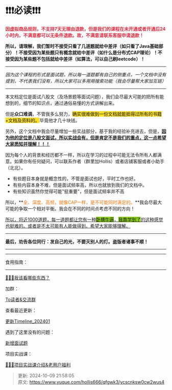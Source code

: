 # ❗❗❗必读❗❗❗



**<font style="color:#DF2A3F;">因虚拟商品规则，不支持7天无理由退款，但是我们的课程在未开通或者开通后24小时内，不满意都可以无条件退款。故，不满意请联系客服申请退款！</font>**

**<font style="color:#DF2A3F;"></font>**

**所以，请理解，我们暂时不接受只看了几道题就给中差评（如只看了Java基础部分）！不接受因为某些题只有概念就给中差评（如什么是分布式CAP理论）！不接受因为某些题不包括就给中差评（如算法，可以自己刷leetcode）！**

****

_因为这个课程的形式是面试题，所以每一道题都有自己的侧重点，一个文档中没有提到，不代表我们没有，所以大家可以多用用搜索功能（我会尽量帮大家加互链）_

****

本文档定位是面试八股文（及场景题等面试问题），我们会尽最大可能的把所有能想到的，细节的知识点，通过通俗易懂的方式讲解出来。



但是**众口难调**，不管我多么努力，<font style="background-color:#FBDE28;">确实很难做到一份文档就能抵得过所有的书籍+文档及资料的。</font>毕竟他才几十块钱。



另外，这个文档中我会尽量增加一些实战部分，基于我的经验补充进去，但是，**<u>因为他的定位是八股文面试，所以实战会有，但是肯定不是我们的重点，这一点希望大家悉知并理解！！！</u>**



因为每个人的背景和经历都不一样，所以在学习的过程中可能无法令所有人都满意。如果你有任何疑问，可以联系作者（群里加Hollis）或者店铺客服或者小助手（北北）。



+ 有些题目本身就是概念性的，不管是面试也好，平时工作也好。
+ 有些内容本身不难，但是面试频率高，所以也就放到我们的文档中。
+ 有些知识虽然你觉得可能"挺重要"，但是面试频率并不高



所以，**<font style="color:#ED740C;">全、深度、高频，就像CAP一样，是不可能同时满足的。</font>**我会尽最大可能的争取一个相对平衡。我会在不同的时间点考虑不同的方向！



<u>所以，将近1000道题，每一道题都让您有一种</u><u><font style="background-color:#8CCF17;">卧槽牛逼</font></u><u>，</u><u><font style="background-color:#8CCF17;">我靠学到了</font></u><u>的这种感觉也挺难的。或者是不太可能有人能做得到。希望大家能够理解。</u>

****

**最后，劝告各位同行：发自己的光，不要灭别人的灯。盗版者诸事不顺！**

****

****

食用指南：

****

[💯💯💯我该看哪些东西？](https://www.yuque.com/hollis666/qfgwk3/agp62lnty94r7sgi)



加群：

[To读者&交流群](https://www.yuque.com/hollis666/qfgwk3/eg7b13tn2f5uanmg)



查看最近更新：

[更新Timeline_202401](https://www.yuque.com/hollis666/qfgwk3/hiz01xvskzxi1d1n)



遇到了这里没有的问题：



[新增面试题](https://www.yuque.com/hollis666/qfgwk3/ok0q2nsuwk8v87nw)



项目实战课：



[🧣🧣🧣项目实战课介绍&老用户福利](https://www.yuque.com/hollis666/qfgwk3/dgolk0cckpb94sia)



> 更新: 2024-10-09 21:58:05  
> 原文: <https://www.yuque.com/hollis666/qfgwk3/ycscnksw0cw2wus4>